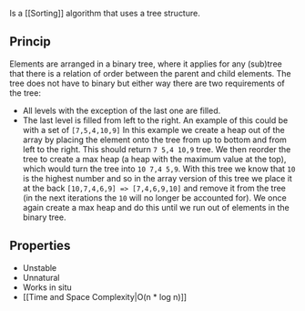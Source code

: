 Is a [[Sorting]] algorithm that uses a tree structure.
## Princip
Elements are arranged in a binary tree, where it applies for any (sub)tree that there is a relation of order between the parent and child elements. The tree does not have to binary but either way there are two requirements of the tree:
- All levels with the exception of the last one are filled.
- The last level is filled from left to the right.
	An example of this could be with a set of `[7,5,4,10,9]`
	In this example we create a heap out of the array by placing the element onto the tree from up to bottom and from left to the right. This should return `7 5,4 10,9` tree.
	We then reorder the tree to create a max heap (a heap with the maximum value at the top), which would turn the tree into `10 7,4 5,9`.
	With this tree we know that `10` is the highest number and so in the array version of this tree we place it at the back `[10,7,4,6,9] => [7,4,6,9,10]` and remove it from the tree (in the next iterations the `10` will no longer be accounted for).
	We once again create a max heap and do this until we run out of elements in the binary tree.
## Properties
- Unstable
- Unnatural
- Works in situ
- [[Time and Space Complexity|O(n * log n)]]